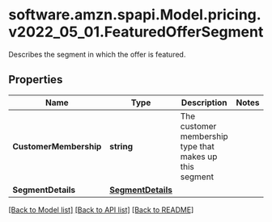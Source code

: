 # software.amzn.spapi.Model.pricing.v2022_05_01.FeaturedOfferSegment
Describes the segment in which the offer is featured.

## Properties

Name | Type | Description | Notes
------------ | ------------- | ------------- | -------------
**CustomerMembership** | **string** | The customer membership type that makes up this segment | 
**SegmentDetails** | [**SegmentDetails**](SegmentDetails.md) |  | 

[[Back to Model list]](../README.md#documentation-for-models) [[Back to API list]](../README.md#documentation-for-api-endpoints) [[Back to README]](../README.md)

